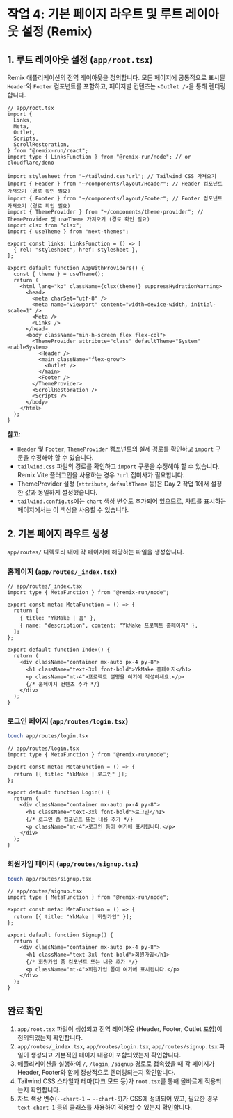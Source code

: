 # 작업 4: 기본 페이지 라우트 및 루트 레이아웃 설정 (Remix)

## 1. 루트 레이아웃 설정 (`app/root.tsx`)

Remix 애플리케이션의 전역 레이아웃을 정의합니다. 모든 페이지에 공통적으로 표시될 `Header`와 `Footer` 컴포넌트를 포함하고, 페이지별 컨텐츠는 `<Outlet />`을 통해 렌더링합니다.

```tsx
// app/root.tsx
import {
  Links,
  Meta,
  Outlet,
  Scripts,
  ScrollRestoration,
} from "@remix-run/react";
import type { LinksFunction } from "@remix-run/node"; // or cloudflare/deno

import stylesheet from "~/tailwind.css?url"; // Tailwind CSS 가져오기
import { Header } from "~/components/layout/Header"; // Header 컴포넌트 가져오기 (경로 확인 필요)
import { Footer } from "~/components/layout/Footer"; // Footer 컴포넌트 가져오기 (경로 확인 필요)
import { ThemeProvider } from "~/components/theme-provider"; // ThemeProvider 및 useTheme 가져오기 (경로 확인 필요)
import clsx from "clsx";
import { useTheme } from "next-themes";

export const links: LinksFunction = () => [
  { rel: "stylesheet", href: stylesheet },
];

export default function AppWithProviders() {
  const { theme } = useTheme();
  return (
    <html lang="ko" className={clsx(theme)} suppressHydrationWarning>
      <head>
        <meta charSet="utf-8" />
        <meta name="viewport" content="width=device-width, initial-scale=1" />
        <Meta />
        <Links />
      </head>
      <body className="min-h-screen flex flex-col">
        <ThemeProvider attribute="class" defaultTheme="System" enableSystem>
          <Header />
          <main className="flex-grow">
            <Outlet />
          </main>
          <Footer />
        </ThemeProvider>
        <ScrollRestoration />
        <Scripts />
      </body>
    </html>
  );
}
```

**참고:**
*   `Header` 및 `Footer`, `ThemeProvider` 컴포넌트의 실제 경로를 확인하고 `import` 구문을 수정해야 할 수 있습니다.
*   `tailwind.css` 파일의 경로를 확인하고 `import` 구문을 수정해야 할 수 있습니다. Remix Vite 플러그인을 사용하는 경우 `?url` 접미사가 필요합니다.
*   ThemeProvider 설정 (`attribute`, `defaultTheme` 등)은 Day 2 작업 1에서 설정한 값과 동일하게 설정했습니다.
*   `tailwind.config.ts`에는 `chart` 색상 변수도 추가되어 있으므로, 차트를 표시하는 페이지에서는 이 색상을 사용할 수 있습니다.

## 2. 기본 페이지 라우트 생성

`app/routes/` 디렉토리 내에 각 페이지에 해당하는 파일을 생성합니다.

### 홈페이지 (`app/routes/_index.tsx`)

```tsx
// app/routes/_index.tsx
import type { MetaFunction } from "@remix-run/node";

export const meta: MetaFunction = () => {
  return [
    { title: "YkMake | 홈" },
    { name: "description", content: "YkMake 프로젝트 홈페이지" },
  ];
};

export default function Index() {
  return (
    <div className="container mx-auto px-4 py-8">
      <h1 className="text-3xl font-bold">YkMake 홈페이지</h1>
      <p className="mt-4">프로젝트 설명을 여기에 작성하세요.</p>
      {/* 홈페이지 컨텐츠 추가 */}
    </div>
  );
}
```

### 로그인 페이지 (`app/routes/login.tsx`)
```bash
touch app/routes/login.tsx
```

```tsx
// app/routes/login.tsx
import type { MetaFunction } from "@remix-run/node";

export const meta: MetaFunction = () => {
  return [{ title: "YkMake | 로그인" }];
};

export default function Login() {
  return (
    <div className="container mx-auto px-4 py-8">
      <h1 className="text-3xl font-bold">로그인</h1>
      {/* 로그인 폼 컴포넌트 또는 내용 추가 */}
      <p className="mt-4">로그인 폼이 여기에 표시됩니다.</p>
    </div>
  );
}
```

### 회원가입 페이지 (`app/routes/signup.tsx`)
```bash
touch app/routes/signup.tsx
```

```tsx
// app/routes/signup.tsx
import type { MetaFunction } from "@remix-run/node";

export const meta: MetaFunction = () => {
  return [{ title: "YkMake | 회원가입" }];
};

export default function Signup() {
  return (
    <div className="container mx-auto px-4 py-8">
      <h1 className="text-3xl font-bold">회원가입</h1>
      {/* 회원가입 폼 컴포넌트 또는 내용 추가 */}
      <p className="mt-4">회원가입 폼이 여기에 표시됩니다.</p>
    </div>
  );
}
```

## 완료 확인

1.  `app/root.tsx` 파일이 생성되고 전역 레이아웃 (Header, Footer, Outlet 포함)이 정의되었는지 확인합니다.
2.  `app/routes/_index.tsx`, `app/routes/login.tsx`, `app/routes/signup.tsx` 파일이 생성되고 기본적인 페이지 내용이 포함되었는지 확인합니다.
3.  애플리케이션을 실행하여 `/`, `/login`, `/signup` 경로로 접속했을 때 각 페이지가 Header, Footer와 함께 정상적으로 렌더링되는지 확인합니다.
4.  Tailwind CSS 스타일과 테마(다크 모드 등)가 `root.tsx`를 통해 올바르게 적용되는지 확인합니다. 
5.  차트 색상 변수(`--chart-1` ~ `--chart-5`)가 CSS에 정의되어 있고, 필요한 경우 `text-chart-1` 등의 클래스를 사용하여 적용할 수 있는지 확인합니다. 
